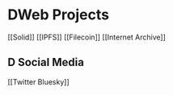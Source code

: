 # DWeb Projects
[[Solid]]
[[IPFS]]
[[Filecoin]]
[[Internet Archive]]

## D Social Media
[[Twitter Bluesky]]